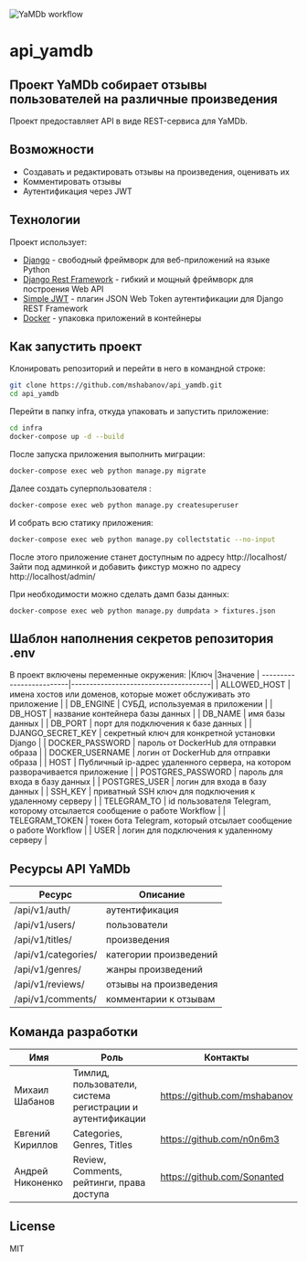 ![YaMDb workflow](https://github.com/Sonanted/yamdb_final/actions/workflows/yamdb_workflow.yml/badge.svg)

# api_yamdb
## Проект YaMDb собирает отзывы пользователей на различные произведения

Проект предоставляет API в виде REST-сервиса для YaMDb.

## Возможности

- Создавать и редактировать отзывы на произведения, оценивать их
- Комментировать отзывы
- Аутентификация через JWT

## Технологии

Проект использует:
- [Django](https://www.djangoproject.com/) -  свободный фреймворк для веб-приложений на языке Python
- [Django Rest Framework](https://www.django-rest-framework.org/) - гибкий и мощный фреймворк для построения Web API
- [Simple JWT](https://django-rest-framework-simplejwt.readthedocs.io) - плагин JSON Web Token аутентификации для Django REST Framework
- [Docker](https://www.docker.com/) - упаковка приложений в контейнеры

## Как запустить проект

Клонировать репозиторий и перейти в него в командной строке:
```bash
git clone https://github.com/mshabanov/api_yamdb.git
cd api_yamdb
```
Перейти в папку infra, откуда упаковать и запустить приложение:
```bash
cd infra
docker-compose up -d --build
```
После запуска приложения выполнить миграции:
```bash
docker-compose exec web python manage.py migrate
```
Далее создать суперпользователя :
```bash
docker-compose exec web python manage.py createsuperuser
```
И собрать всю статику приложения:
```bash
docker-compose exec web python manage.py collectstatic --no-input
```
После этого приложение станет доступным по адресу http://localhost/
Зайти под админкой и добавить фикстур можно по адресу http://localhost/admin/

При необходимости можно сделать дамп базы данных:
```
docker-compose exec web python manage.py dumpdata > fixtures.json
```


## Шаблон наполнения секретов репозитория .env
В проект включены переменные окружения:
|Ключ                    |Значение                              |
-------------------------|--------------------------------------|
| ALLOWED_HOST | имена хостов или доменов, которые может обслуживать это приложение |
| DB_ENGINE | СУБД, используемая в приложении |
| DB_HOST | название контейнера базы данных |
| DB_NAME | имя базы данных |
| DB_PORT | порт для подключения к базе данных |
| DJANGO_SECRET_KEY | секретный ключ для конкретной установки Django |
| DOCKER_PASSWORD | пароль от DockerHub для отправки образа |
| DOCKER_USERNAME | логин от DockerHub для отправки образа |
| HOST | Публичный ip-адрес удаленного сервера, на котором разворачивается приложение |
| POSTGRES_PASSWORD | пароль для входа в базу данных |
| POSTGRES_USER | логин для входа в базу данных |
| SSH_KEY | приватный SSH ключ для подключения к удаленному серверу |
| TELEGRAM_TO | id пользователя Telegram, которому отсылается сообщение о работе Workflow |
| TELEGRAM_TOKEN | токен бота Telegram, который отсылает сообщение о работе Workflow |
| USER | логин для подключения к удаленному серверу |
## Ресурсы API YaMDb

|Ресурс                             | Описание                      |
------------------------------------|-------------------------------|
|/api/v1/auth/                      | аутентификация                |
|/api/v1/users/                     | пользователи                  |
|/api/v1/titles/                    | произведения                  |
|/api/v1/categories/                | категории произведений        |
|/api/v1/genres/                    | жанры произведений            |
|/api/v1/reviews/                   | отзывы на произведения        |
|/api/v1/comments/                  | комментарии к отзывам         |


## Команда разработки 

| Имя            | Роль                                                       | Контакты                     |
-----------------|------------------------------------------------------------|----------------------------- |
|Михаил Шабанов  |Тимлид, пользователи, система регистрации и аутентификации  | https://github.com/mshabanov |
|Евгений Кириллов|Categories, Genres, Titles                                  | https://github.com/n0n6m3    |
|Андрей Никоненко|Review, Comments, рейтинги, права доступа                   | https://github.com/Sonanted  |

## License

MIT

